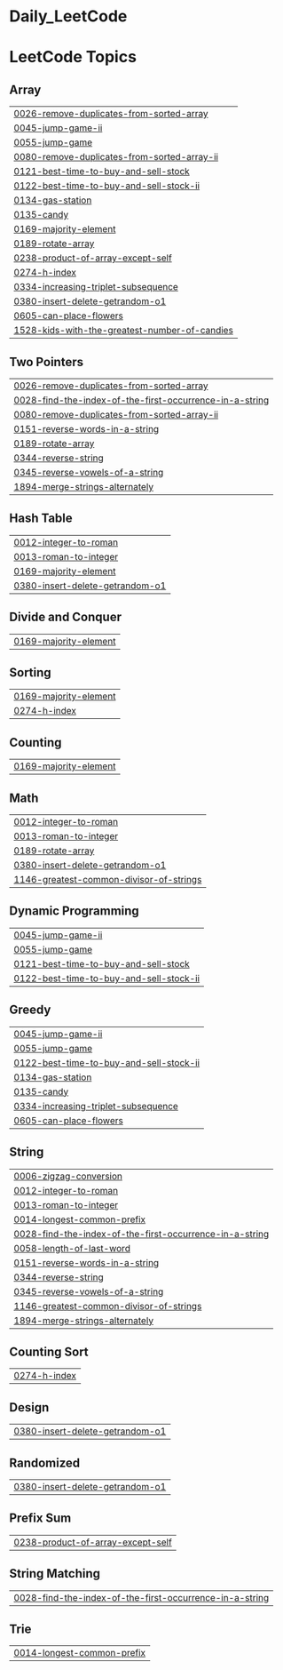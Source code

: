 # Daily_LeetCode
<!---LeetCode Topics Start-->
# LeetCode Topics
## Array
|  |
| ------- |
| [0026-remove-duplicates-from-sorted-array](https://github.com/Sikandar1310291/Daily_LeetCode/tree/master/0026-remove-duplicates-from-sorted-array) |
| [0045-jump-game-ii](https://github.com/Sikandar1310291/Daily_LeetCode/tree/master/0045-jump-game-ii) |
| [0055-jump-game](https://github.com/Sikandar1310291/Daily_LeetCode/tree/master/0055-jump-game) |
| [0080-remove-duplicates-from-sorted-array-ii](https://github.com/Sikandar1310291/Daily_LeetCode/tree/master/0080-remove-duplicates-from-sorted-array-ii) |
| [0121-best-time-to-buy-and-sell-stock](https://github.com/Sikandar1310291/Daily_LeetCode/tree/master/0121-best-time-to-buy-and-sell-stock) |
| [0122-best-time-to-buy-and-sell-stock-ii](https://github.com/Sikandar1310291/Daily_LeetCode/tree/master/0122-best-time-to-buy-and-sell-stock-ii) |
| [0134-gas-station](https://github.com/Sikandar1310291/Daily_LeetCode/tree/master/0134-gas-station) |
| [0135-candy](https://github.com/Sikandar1310291/Daily_LeetCode/tree/master/0135-candy) |
| [0169-majority-element](https://github.com/Sikandar1310291/Daily_LeetCode/tree/master/0169-majority-element) |
| [0189-rotate-array](https://github.com/Sikandar1310291/Daily_LeetCode/tree/master/0189-rotate-array) |
| [0238-product-of-array-except-self](https://github.com/Sikandar1310291/Daily_LeetCode/tree/master/0238-product-of-array-except-self) |
| [0274-h-index](https://github.com/Sikandar1310291/Daily_LeetCode/tree/master/0274-h-index) |
| [0334-increasing-triplet-subsequence](https://github.com/Sikandar1310291/Daily_LeetCode/tree/master/0334-increasing-triplet-subsequence) |
| [0380-insert-delete-getrandom-o1](https://github.com/Sikandar1310291/Daily_LeetCode/tree/master/0380-insert-delete-getrandom-o1) |
| [0605-can-place-flowers](https://github.com/Sikandar1310291/Daily_LeetCode/tree/master/0605-can-place-flowers) |
| [1528-kids-with-the-greatest-number-of-candies](https://github.com/Sikandar1310291/Daily_LeetCode/tree/master/1528-kids-with-the-greatest-number-of-candies) |
## Two Pointers
|  |
| ------- |
| [0026-remove-duplicates-from-sorted-array](https://github.com/Sikandar1310291/Daily_LeetCode/tree/master/0026-remove-duplicates-from-sorted-array) |
| [0028-find-the-index-of-the-first-occurrence-in-a-string](https://github.com/Sikandar1310291/Daily_LeetCode/tree/master/0028-find-the-index-of-the-first-occurrence-in-a-string) |
| [0080-remove-duplicates-from-sorted-array-ii](https://github.com/Sikandar1310291/Daily_LeetCode/tree/master/0080-remove-duplicates-from-sorted-array-ii) |
| [0151-reverse-words-in-a-string](https://github.com/Sikandar1310291/Daily_LeetCode/tree/master/0151-reverse-words-in-a-string) |
| [0189-rotate-array](https://github.com/Sikandar1310291/Daily_LeetCode/tree/master/0189-rotate-array) |
| [0344-reverse-string](https://github.com/Sikandar1310291/Daily_LeetCode/tree/master/0344-reverse-string) |
| [0345-reverse-vowels-of-a-string](https://github.com/Sikandar1310291/Daily_LeetCode/tree/master/0345-reverse-vowels-of-a-string) |
| [1894-merge-strings-alternately](https://github.com/Sikandar1310291/Daily_LeetCode/tree/master/1894-merge-strings-alternately) |
## Hash Table
|  |
| ------- |
| [0012-integer-to-roman](https://github.com/Sikandar1310291/Daily_LeetCode/tree/master/0012-integer-to-roman) |
| [0013-roman-to-integer](https://github.com/Sikandar1310291/Daily_LeetCode/tree/master/0013-roman-to-integer) |
| [0169-majority-element](https://github.com/Sikandar1310291/Daily_LeetCode/tree/master/0169-majority-element) |
| [0380-insert-delete-getrandom-o1](https://github.com/Sikandar1310291/Daily_LeetCode/tree/master/0380-insert-delete-getrandom-o1) |
## Divide and Conquer
|  |
| ------- |
| [0169-majority-element](https://github.com/Sikandar1310291/Daily_LeetCode/tree/master/0169-majority-element) |
## Sorting
|  |
| ------- |
| [0169-majority-element](https://github.com/Sikandar1310291/Daily_LeetCode/tree/master/0169-majority-element) |
| [0274-h-index](https://github.com/Sikandar1310291/Daily_LeetCode/tree/master/0274-h-index) |
## Counting
|  |
| ------- |
| [0169-majority-element](https://github.com/Sikandar1310291/Daily_LeetCode/tree/master/0169-majority-element) |
## Math
|  |
| ------- |
| [0012-integer-to-roman](https://github.com/Sikandar1310291/Daily_LeetCode/tree/master/0012-integer-to-roman) |
| [0013-roman-to-integer](https://github.com/Sikandar1310291/Daily_LeetCode/tree/master/0013-roman-to-integer) |
| [0189-rotate-array](https://github.com/Sikandar1310291/Daily_LeetCode/tree/master/0189-rotate-array) |
| [0380-insert-delete-getrandom-o1](https://github.com/Sikandar1310291/Daily_LeetCode/tree/master/0380-insert-delete-getrandom-o1) |
| [1146-greatest-common-divisor-of-strings](https://github.com/Sikandar1310291/Daily_LeetCode/tree/master/1146-greatest-common-divisor-of-strings) |
## Dynamic Programming
|  |
| ------- |
| [0045-jump-game-ii](https://github.com/Sikandar1310291/Daily_LeetCode/tree/master/0045-jump-game-ii) |
| [0055-jump-game](https://github.com/Sikandar1310291/Daily_LeetCode/tree/master/0055-jump-game) |
| [0121-best-time-to-buy-and-sell-stock](https://github.com/Sikandar1310291/Daily_LeetCode/tree/master/0121-best-time-to-buy-and-sell-stock) |
| [0122-best-time-to-buy-and-sell-stock-ii](https://github.com/Sikandar1310291/Daily_LeetCode/tree/master/0122-best-time-to-buy-and-sell-stock-ii) |
## Greedy
|  |
| ------- |
| [0045-jump-game-ii](https://github.com/Sikandar1310291/Daily_LeetCode/tree/master/0045-jump-game-ii) |
| [0055-jump-game](https://github.com/Sikandar1310291/Daily_LeetCode/tree/master/0055-jump-game) |
| [0122-best-time-to-buy-and-sell-stock-ii](https://github.com/Sikandar1310291/Daily_LeetCode/tree/master/0122-best-time-to-buy-and-sell-stock-ii) |
| [0134-gas-station](https://github.com/Sikandar1310291/Daily_LeetCode/tree/master/0134-gas-station) |
| [0135-candy](https://github.com/Sikandar1310291/Daily_LeetCode/tree/master/0135-candy) |
| [0334-increasing-triplet-subsequence](https://github.com/Sikandar1310291/Daily_LeetCode/tree/master/0334-increasing-triplet-subsequence) |
| [0605-can-place-flowers](https://github.com/Sikandar1310291/Daily_LeetCode/tree/master/0605-can-place-flowers) |
## String
|  |
| ------- |
| [0006-zigzag-conversion](https://github.com/Sikandar1310291/Daily_LeetCode/tree/master/0006-zigzag-conversion) |
| [0012-integer-to-roman](https://github.com/Sikandar1310291/Daily_LeetCode/tree/master/0012-integer-to-roman) |
| [0013-roman-to-integer](https://github.com/Sikandar1310291/Daily_LeetCode/tree/master/0013-roman-to-integer) |
| [0014-longest-common-prefix](https://github.com/Sikandar1310291/Daily_LeetCode/tree/master/0014-longest-common-prefix) |
| [0028-find-the-index-of-the-first-occurrence-in-a-string](https://github.com/Sikandar1310291/Daily_LeetCode/tree/master/0028-find-the-index-of-the-first-occurrence-in-a-string) |
| [0058-length-of-last-word](https://github.com/Sikandar1310291/Daily_LeetCode/tree/master/0058-length-of-last-word) |
| [0151-reverse-words-in-a-string](https://github.com/Sikandar1310291/Daily_LeetCode/tree/master/0151-reverse-words-in-a-string) |
| [0344-reverse-string](https://github.com/Sikandar1310291/Daily_LeetCode/tree/master/0344-reverse-string) |
| [0345-reverse-vowels-of-a-string](https://github.com/Sikandar1310291/Daily_LeetCode/tree/master/0345-reverse-vowels-of-a-string) |
| [1146-greatest-common-divisor-of-strings](https://github.com/Sikandar1310291/Daily_LeetCode/tree/master/1146-greatest-common-divisor-of-strings) |
| [1894-merge-strings-alternately](https://github.com/Sikandar1310291/Daily_LeetCode/tree/master/1894-merge-strings-alternately) |
## Counting Sort
|  |
| ------- |
| [0274-h-index](https://github.com/Sikandar1310291/Daily_LeetCode/tree/master/0274-h-index) |
## Design
|  |
| ------- |
| [0380-insert-delete-getrandom-o1](https://github.com/Sikandar1310291/Daily_LeetCode/tree/master/0380-insert-delete-getrandom-o1) |
## Randomized
|  |
| ------- |
| [0380-insert-delete-getrandom-o1](https://github.com/Sikandar1310291/Daily_LeetCode/tree/master/0380-insert-delete-getrandom-o1) |
## Prefix Sum
|  |
| ------- |
| [0238-product-of-array-except-self](https://github.com/Sikandar1310291/Daily_LeetCode/tree/master/0238-product-of-array-except-self) |
## String Matching
|  |
| ------- |
| [0028-find-the-index-of-the-first-occurrence-in-a-string](https://github.com/Sikandar1310291/Daily_LeetCode/tree/master/0028-find-the-index-of-the-first-occurrence-in-a-string) |
## Trie
|  |
| ------- |
| [0014-longest-common-prefix](https://github.com/Sikandar1310291/Daily_LeetCode/tree/master/0014-longest-common-prefix) |
<!---LeetCode Topics End-->